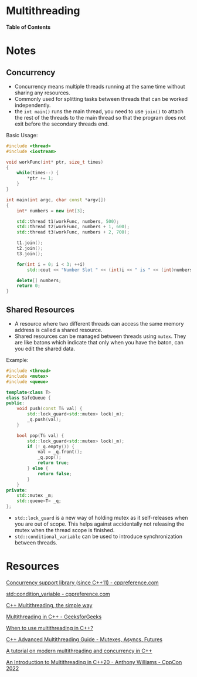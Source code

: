 # Multithreading

**Table of Contents**

# Notes

## Concurrency

- Concurrency means multiple threads running at the same time without sharing any resources.
- Commonly used for splitting tasks between threads that can be worked independently.
- the `int main()` runs the main thread, you need to use `join()` to attach the rest of the threads to the main thread so that the program does not exit before the secondary threads end.

Basic Usage:

```cpp
#include <thread>
#include <iostream>

void workFunc(int* ptr, size_t times)
{
	while(times--) {
		*ptr += 1;
	}
}

int main(int argc, char const *argv[])
{
	int* numbers = new int[3];

	std::thread t1(workFunc, numbers, 500);
	std::thread t2(workFunc, numbers + 1, 600);
	std::thread t3(workFunc, numbers + 2, 700);

	t1.join();
	t2.join();
	t3.join();

	for(int i = 0; i < 3; ++i)
		std::cout << "Number Slot " << (int)i << " is " << (int)numbers[i] << std::endl;

	delete[] numbers;
	return 0;
}
```

## Shared Resources

- A resource where two different threads can access the same memory address is called a shared resource.
- Shared resources can be managed between threads using `mutex`. They are like batons which indicate that only when you have the baton, can you edit the shared data.

Example:

```cpp
#include <thread>
#include <mutex>
#include <queue>

template<class T>
class SafeQueue {
public:
    void push(const T& val) {
        std::lock_guard<std::mutex> lock(_m);
        _q.push(val);
    }

    bool pop(T& val) {
        std::lock_guard<std::mutex> lock(_m);
        if (!_q.empty()) {
            val = _q.front();
            _q.pop();
            return true;
        } else {
            return false;
        }
    }
private:
    std::mutex _m;
    std::queue<T> _q;
};
```

- `std::lock_guard` is a new way of holding mutex as it self-releases when you are out of scope. This helps against accidentally not releasing the mutex when the thread scope is finished.
- `std::conditional_variable` can be used to introduce synchronization between threads.

# Resources

[Concurrency support library (since C++11) - cppreference.com](https://en.cppreference.com/w/cpp/thread)

[std::condition_variable - cppreference.com](https://en.cppreference.com/w/cpp/thread/condition_variable)

[C++ Multithreading, the simple way](https://medium.com/codex/c-multithreading-the-simple-way-95aa1f7304a2)

[Multithreading in C++ - GeeksforGeeks](https://www.geeksforgeeks.org/multithreading-in-cpp/)

[When to use multithreading in C++?](https://stackoverflow.com/questions/22548759/when-to-use-multithreading-in-c)

[C++ Advanced Multithreading Guide - Mutexes, Asyncs, Futures](https://www.srcmake.com/home/cpp-advanced-multithreading)

[A tutorial on modern multithreading and concurrency in C++](https://www.educative.io/blog/modern-multithreading-and-concurrency-in-cpp)

[An Introduction to Multithreading in C++20 - Anthony Williams - CppCon 2022](https://youtu.be/A7sVFJLJM-A?si=iiRbhIDXTd1PGO92)